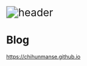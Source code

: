 <img src="https://capsule-render.vercel.app/api?type=rect&color=gradient&height=200&section=header&text=Chihun Park&fontSize=80" alt="header" style="zoom:200%;" />

# Blog

https://chihunmanse.github.io


